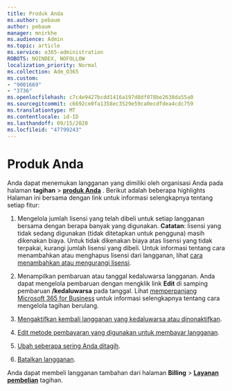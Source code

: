 ```yaml
---
title: Produk Anda
ms.author: pebaum
author: pebaum
manager: mnirkhe
ms.audience: Admin
ms.topic: article
ms.service: o365-administration
ROBOTS: NOINDEX, NOFOLLOW
localization_priority: Normal
ms.collection: Adm_O365
ms.custom:
- "9001669"
- "3736"
ms.openlocfilehash: c7c4e9427bcdd1416a197d8df078be2638da55a0
ms.sourcegitcommit: c6692ce0fa1358ec3529e59ca0ecdfdea4cdc759
ms.translationtype: MT
ms.contentlocale: id-ID
ms.lasthandoff: 09/15/2020
ms.locfileid: "47799243"
---
```

# <a name="your-products"></a>Produk Anda

Anda dapat menemukan langganan yang dimiliki oleh organisasi Anda pada halaman **tagihan**  >  **[produk Anda](https://go.microsoft.com/fwlink/p/?linkid=842054)** . Berikut adalah beberapa highlights Halaman ini bersama dengan link untuk informasi selengkapnya tentang setiap fitur:

1. Mengelola jumlah lisensi yang telah dibeli untuk setiap langganan bersama dengan berapa banyak yang digunakan.  **Catatan**: lisensi yang tidak sedang digunakan (tidak ditetapkan untuk pengguna) masih dikenakan biaya.  Untuk tidak dikenakan biaya atas lisensi yang tidak terpakai, kurangi jumlah lisensi yang dibeli. Untuk informasi tentang cara menambahkan atau menghapus lisensi dari langganan, lihat [cara menambahkan atau mengurangi lisensi](https://docs.microsoft.com/alchemyinsights/how-to-add-or-reduce-licenses).

2. Menampilkan pembaruan atau tanggal kedaluwarsa langganan.  Anda dapat mengelola pembaruan dengan mengklik link **Edit** di samping pembaruan **/kedaluwarsa** pada tanggal.  Lihat [memperpanjang Microsoft 365 for Business](https://go.microsoft.com/fwlink/?linkid=2119216) untuk informasi selengkapnya tentang cara mengelola tagihan berulang.

3. [Mengaktifkan kembali langganan yang kedaluwarsa atau dinonaktifkan](https://go.microsoft.com/fwlink/?linkid=2117519).

4. [Edit metode pembayaran yang digunakan untuk membayar langganan](https://go.microsoft.com/fwlink/?linkid=2117167).

5. [Ubah seberapa sering Anda ditagih](https://go.microsoft.com/fwlink/?linkid=2119112).

6. [Batalkan langganan](https://go.microsoft.com/fwlink/?linkid=2119113).

Anda dapat membeli langganan tambahan dari halaman **Billing**  >  [**Layanan pembelian**](https://go.microsoft.com/fwlink/p/?linkid=868433) tagihan.
